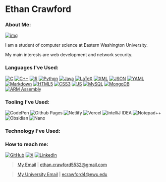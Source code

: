 # Ethan Crawford

### About Me:

[![img](https://img.shields.io/badge/Visit%20My%20Website!-97877a?style=for-the-badge)](https://ecrawford.me)

I am a student of computer science at Eastern Washington University.

My main interests are web development and network security.

### Languages I've Used:

[![C](https://img.shields.io/badge/C-00599C?style=for-the-badge&logo=c&logoColor=white)](https://en.cppreference.com/w/c)
[![C++](https://img.shields.io/badge/C%2B%2B-00599C?style=for-the-badge&logo=c%2B%2B&logoColor=white)](https://en.cppreference.com/w/cpp)
[![R](https://img.shields.io/badge/R-276DC3?style=for-the-badge&logo=r&logoColor=white)](https://www.r-project.org/)
[![Python](https://img.shields.io/badge/Python-FFD43B?style=for-the-badge&logo=python&logoColor=blue)](https://www.python.org/)
[![Java](https://img.shields.io/badge/java-%23ED8B00.svg?style=for-the-badge&logo=openjdk&logoColor=white)](https://www.oracle.com/java/)
[![LaTeX](https://img.shields.io/badge/latex-%23008080.svg?style=for-the-badge&logo=latex&logoColor=white)](https://www.latex-project.org/)
[![XML](https://img.shields.io/badge/xml-91A78D?style=for-the-badge&logo=xml&logoColor=white)](https://xml.com)
[![JSON](https://img.shields.io/badge/json-5E5C5C?style=for-the-badge&logo=json&logoColor=white)](https://www.json.org/json-en.html)
[![YAML](https://img.shields.io/badge/yaml-%23ffffff.svg?style=for-the-badge&logo=yaml&logoColor=151515)](https://yaml.org/)
[![Markdown](https://img.shields.io/badge/markdown-%23000000.svg?style=for-the-badge&logo=markdown&logoColor=white)](https://www.markdownguide.org/)
[![HTML5](https://img.shields.io/badge/HTML5-E34F26?style=for-the-badge&logo=html5&logoColor=white)](https://html.spec.whatwg.org/multipage/)
[![CSS3](https://img.shields.io/badge/css3-%231572B6.svg?style=for-the-badge&logo=css3&logoColor=white)](https://www.w3.org/Style/CSS/Overview.en.html)
[![JS](https://img.shields.io/badge/JavaScript-323330?style=for-the-badge&logo=javascript&logoColor=F7DF1E)](https://developer.mozilla.org/en-US/docs/Web/JavaScript)
[![MySQL](https://img.shields.io/badge/mysql-4479A1.svg?style=for-the-badge&logo=mysql&logoColor=white)](https://www.mysql.com/)
[![MongoDB](https://img.shields.io/badge/MongoDB-%234ea94b.svg?style=for-the-badge&logo=mongodb&logoColor=white)](https://www.mongodb.com/)
[![ARM Assembly](https://img.shields.io/badge/ARM%20Assembly-%230091bd?style=for-the-badge&logo=ARM&logoColor=white)](https://developer.arm.com/)

### Tooling I've Used:

![CodePen](https://img.shields.io/badge/Codepen-000000?style=for-the-badge&logo=codepen&logoColor=white)
![Github Pages](https://img.shields.io/badge/github%20pages-121013?style=for-the-badge&logo=github&logoColor=white)
![Netlify](https://img.shields.io/badge/netlify-%23000000.svg?style=for-the-badge&logo=netlify&logoColor=#00C7B7)
![Vercel](https://img.shields.io/badge/vercel-%23000000.svg?style=for-the-badge&logo=vercel&logoColor=white)
![IntelliJ IDEA](https://img.shields.io/badge/IntelliJIDEA-000000.svg?style=for-the-badge&logo=intellij-idea&logoColor=white)
![Notepad++](https://img.shields.io/badge/Notepad++-90E59A.svg?style=for-the-badge&logo=notepad%2b%2b&logoColor=black)
![Obsidian](https://img.shields.io/badge/Obsidian-%23483699.svg?style=for-the-badge&logo=obsidian&logoColor=white)
![Nano](https://img.shields.io/badge/Nano-4A90E2.svg?style=for-the-badge&logo=Nano&logoColor=white)


### Technology I've Used:
<!-- ![](https://github-readme-stats.vercel.app/api/top-langs/?username=ecrawford4) -->

### How to reach me: 

[![GitHub](https://img.shields.io/badge/GitHub-100000?style=for-the-badge&logo=github&logoColor=white)](https://github.com/ecrawford4/)
[![X](https://img.shields.io/badge/X-000000?style=for-the-badge&logo=x&logoColor=white)](https://x.com/ecrawfordme)
[![LinkedIn](https://img.shields.io/badge/LinkedIn-0077B5?style=for-the-badge&logo=linkedin&logoColor=white)](https://www.linkedin.com/in/ethan-crawford-791038331/)
> [My Email](mailto:ethan.crawford5532@gmail.com?subject=%5BGithub%20Visitor%5D%20I%20visited%20your%20github%20profile) | ethan.crawford5532@gmail.com

> [My University Email](mailto:ecrawford4@ewu.edu?subject=%5BGithub%20Visitor%5D%20I%20visited%20your%20github%20profile) | ecrawford4@ewu.edu

